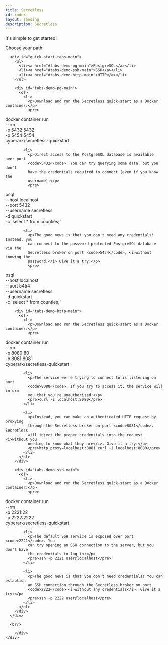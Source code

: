 ```yaml
---
title: Secretless
id: index
layout: landing
description: Secretless
---
```


<div class="container-fluid">
	<div class="card introduction" id="simple-started">
		<div class="row sub-card">
			<p class="card-heading">It's simple to get started!</p>
			<p class="card-subheading">Choose your path:</p>

      <div id="quick-start-tabs-main">
        <ul>
          <li><a href="#tabs-demo-pg-main">PostgreSQL</a></li>
          <li><a href="#tabs-demo-ssh-main">SSH</a></li>
          <li><a href="#tabs-demo-http-main">HTTP</a></li>
        </ul>

        <div id="tabs-demo-pg-main">
          <ol>
            <li>
              <p>Download and run the Secretless quick-start as a Docker container:</p>
              <pre>
docker container run \
  --rm \
  -p 5432:5432 \
  -p 5454:5454 \
  cyberark/secretless-quickstart</pre>
            </li>

            <li>
              <p>Direct access to the PostgreSQL database is available over port
              <code>5432</code>. You can try querying some data, but you don't
              have the credentials required to connect (even if you know the
              username):</p>
              <pre>
psql \
  --host localhost \
  --port 5432 \
  --username secretless \
  -d quickstart \
  -c 'select * from counties;'</pre>
            </li>

            <li>
              <p>The good news is that you don't need any credentials! Instead, you
              can connect to the password-protected PostgreSQL database via the
              Secretless broker on port <code>5454</code>, <i>without knowing the
              password.</i> Give it a try:</p>
              <pre>
psql \
  --host localhost \
  --port 5454 \
  --username secretless \
  -d quickstart \
  -c 'select * from counties;'</pre>
            </li>
          </ol>
        </div>

        <div id="tabs-demo-http-main">
          <ol>
            <li>
              <p>Download and run the Secretless quick-start as a Docker container:</p>
              <pre>
docker container run \
  --rm \
  -p 8080:80 \
  -p 8081:8081 \
  cyberark/secretless-quickstart</pre>
            </li>

            <li>
              <p>The service we're trying to connect to is listening on port
              <code>8080</code>. If you try to access it, the service will inform
              you that you're unauthorized:</p>
              <pre>curl -i localhost:8080</pre>
            </li>

            <li>
              <p>Instead, you can make an authenticated HTTP request by proxying
              through the Secretless broker on port <code>8081</code>. Secretless
              will inject the proper credentials into the request <i>without you
              needing to know what they are</i>. Give it a try:</p>
              <pre>http_proxy=localhost:8081 curl -i localhost:8080</pre>
            </li>
          </ol>
        </div>

        <div id="tabs-demo-ssh-main">
          <ol>
            <li>
              <p>Download and run the Secretless quick-start as a Docker container:</p>
              <pre>
docker container run \
  --rm \
  -p 2221:22 \
  -p 2222:2222 \
  cyberark/secretless-quickstart</pre>
            </li>

            <li>
              <p>The default SSH service is exposed over port <code>2221</code>. You
              can try opening an SSH connection to the server, but you don't have
              the credentials to log in:</p>
              <pre>ssh -p 2221 user@localhost</pre>
            </li>

            <li>
              <p>The good news is that you don't need credentials! You can establish
              an SSH connection through the Secretless broker on port
              <code>2222</code> <i>without any credentials</i>. Give it a try:</p>
              <pre>ssh -p 2222 user@localhost</pre>
            </li>
          </ol>
        </div>
      </div>
      
      <br/>
      
		</div>
	</div>
</div>

<script>
  $( function() {
    $( "#quick-start-tabs-main" ).tabs();
  } );
</script>
